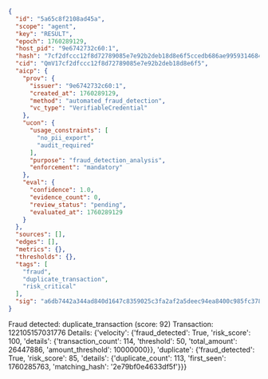 ```json
{
  "id": "5a65c8f2108ad45a",
  "scope": "agent",
  "key": "RESULT",
  "epoch": 1760289129,
  "host_pid": "9e6742732c60:1",
  "hash": "7cf2dfccc12f8d72789085e7e92b2deb18d8e6f5ccedb686ae995931468464f5",
  "cid": "QmV17cf2dfccc12f8d72789085e7e92b2deb18d8e6f5",
  "aicp": {
    "prov": {
      "issuer": "9e6742732c60:1",
      "created_at": 1760289129,
      "method": "automated_fraud_detection",
      "vc_type": "VerifiableCredential"
    },
    "ucon": {
      "usage_constraints": [
        "no_pii_export",
        "audit_required"
      ],
      "purpose": "fraud_detection_analysis",
      "enforcement": "mandatory"
    },
    "eval": {
      "confidence": 1.0,
      "evidence_count": 0,
      "review_status": "pending",
      "evaluated_at": 1760289129
    }
  },
  "sources": [],
  "edges": [],
  "metrics": {},
  "thresholds": {},
  "tags": [
    "fraud",
    "duplicate_transaction",
    "risk_critical"
  ],
  "sig": "a6db7442a344ad840d1647c8359025c3fa2af2a5deec94ea8400c985fc378233"
}
```

Fraud detected: duplicate_transaction (score: 92)
Transaction: 122105157031776
Details: {'velocity': {'fraud_detected': True, 'risk_score': 100, 'details': {'transaction_count': 114, 'threshold': 50, 'total_amount': 26447886, 'amount_threshold': 10000000}}, 'duplicate': {'fraud_detected': True, 'risk_score': 85, 'details': {'duplicate_count': 113, 'first_seen': 1760285763, 'matching_hash': '2e79bf0e4633df5f'}}}